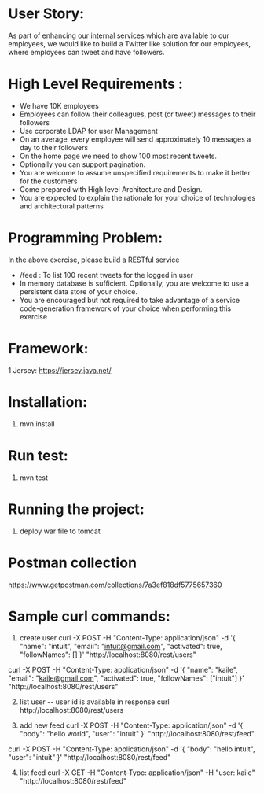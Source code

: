 # User Story:
As part of enhancing our internal services which are available to our employees, we would like to build a Twitter like solution for our employees, where employees can tweet and have followers.

# High Level Requirements :
* We have 10K employees
* Employees can follow their colleagues, post (or tweet) messages to their followers
* Use corporate LDAP for user Management
* On an average, every employee will send approximately 10 messages a day to their followers
* On the home page we need to show 100 most recent tweets.
* Optionally you can support pagination.
* You are welcome to assume unspecified requirements to make it better for the customers
* Come prepared with High level Architecture and Design.
* You are expected to explain the rationale for your choice of technologies and architectural patterns


# Programming Problem:
In the above exercise, please build a RESTful service
* /feed : To list 100 recent tweets for the logged in user
* In memory database is sufficient. Optionally, you are welcome to use a persistent data store of your choice.
* You are encouraged but not required to take advantage of a service code-generation framework of your choice when performing this exercise

# Framework:
1 Jersey: https://jersey.java.net/

# Installation:
1) mvn install

# Run test:
1) mvn test

# Running the project:
1) deploy war file to tomcat

# Postman collection
https://www.getpostman.com/collections/7a3ef818df5775657360

# Sample curl commands:
1) create user
curl -X POST -H "Content-Type: application/json" -d '{
  "name": "intuit",
  "email": "intuit@gmail.com",
  "activated": true,
  "followNames": []
}' "http://localhost:8080/rest/users"

curl -X POST -H "Content-Type: application/json" -d '{
  "name": "kaile",
  "email": "kaile@gmail.com",
  "activated": true,
  "followNames": ["intuit"]
}' "http://localhost:8080/rest/users"


2) list user -- user id is available in response
curl http://localhost:8080/rest/users

3) add new feed
curl -X POST -H "Content-Type: application/json" -d '{
  "body": "hello world",
  "user": "intuit"
}' "http://localhost:8080/rest/feed"

curl -X POST -H "Content-Type: application/json" -d '{
  "body": "hello intuit",
  "user": "intuit"
}' "http://localhost:8080/rest/feed"

4) list feed
curl -X GET -H "Content-Type: application/json" -H "user: kaile" "http://localhost:8080/rest/feed"
